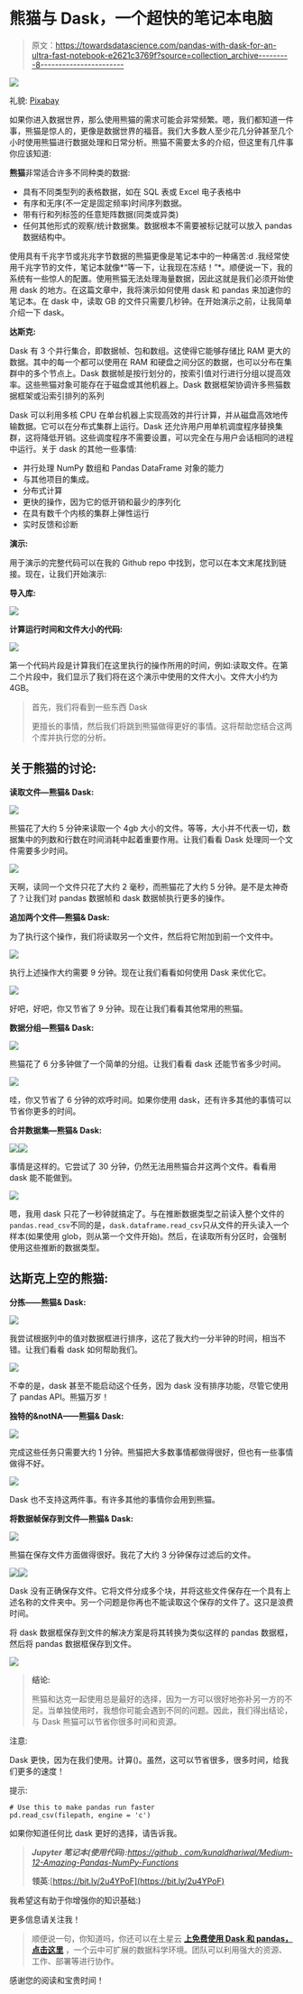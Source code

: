# 熊猫与 Dask，一个超快的笔记本电脑

> 原文：<https://towardsdatascience.com/pandas-with-dask-for-an-ultra-fast-notebook-e2621c3769f?source=collection_archive---------8----------------------->

![](img/796611a7a7dee6e41258dd5c707c9757.png)

礼貌: [Pixabay](https://pixabay.com/photos/highway-drive-driving-road-travel-1209547/)

如果你进入数据世界，那么使用熊猫的需求可能会非常频繁。嗯，我们都知道一件事，熊猫是惊人的，更像是数据世界的福音。我们大多数人至少花几分钟甚至几个小时使用熊猫进行数据处理和日常分析。熊猫不需要太多的介绍，但这里有几件事你应该知道:

**熊猫**非常适合许多不同种类的数据:

*   具有不同类型列的表格数据，如在 SQL 表或 Excel 电子表格中
*   有序和无序(不一定是固定频率)时间序列数据。
*   带有行和列标签的任意矩阵数据(同类或异类)
*   任何其他形式的观察/统计数据集。数据根本不需要被标记就可以放入 pandas 数据结构中。

使用具有千兆字节或兆兆字节数据的熊猫更像是笔记本中的一种痛苦:d .我经常使用千兆字节的文件，笔记本就像*“等一下，让我现在冻结！”*。顺便说一下，我的系统有一些惊人的配置。使用熊猫无法处理海量数据，因此这就是我们必须开始使用 dask 的地方。在这篇文章中，我将演示如何使用 dask 和 pandas 来加速你的笔记本。在 dask 中，读取 GB 的文件只需要几秒钟。在开始演示之前，让我简单介绍一下 dask。

**达斯克:**

Dask 有 3 个并行集合，即数据帧、包和数组。这使得它能够存储比 RAM 更大的数据。其中的每一个都可以使用在 RAM 和硬盘之间分区的数据，也可以分布在集群中的多个节点上。Dask 数据帧是按行划分的，按索引值对行进行分组以提高效率。这些熊猫对象可能存在于磁盘或其他机器上。Dask 数据框架协调许多熊猫数据框架或沿索引排列的系列

Dask 可以利用多核 CPU 在单台机器上实现高效的并行计算，并从磁盘高效地传输数据。它可以在分布式集群上运行。Dask 还允许用户用单机调度程序替换集群，这将降低开销。这些调度程序不需要设置，可以完全在与用户会话相同的进程中运行。关于 dask 的其他一些事情:

*   并行处理 NumPy 数组和 Pandas DataFrame 对象的能力
*   与其他项目的集成。
*   分布式计算
*   更快的操作，因为它的低开销和最少的序列化
*   在具有数千个内核的集群上弹性运行
*   实时反馈和诊断

**演示:**

用于演示的完整代码可以在我的 Github repo 中找到，您可以在本文末尾找到链接。现在，让我们开始演示:

**导入库:**

![](img/a208d18d0b94e8a339fff47ee90a697a.png)

**计算运行时间和文件大小的代码:**

![](img/5976e754580951b347d7a25eeae62b47.png)

第一个代码片段是计算我们在这里执行的操作所用的时间，例如:读取文件。在第二个片段中，我们显示了我们将在这个演示中使用的文件大小。文件大小约为 4GB。

> 首先，我们将看到一些东西 Dask
> 
> 更擅长的事情，然后我们将跳到熊猫做得更好的事情。这将帮助您结合这两个库并执行您的分析。

## 关于熊猫的讨论:

**读取文件—熊猫& Dask:**

![](img/ba72257622f09ff3ba6666479f0aa85d.png)

熊猫花了大约 5 分钟来读取一个 4gb 大小的文件。等等，大小并不代表一切，数据集中的列数和行数在时间消耗中起着重要作用。让我们看看 Dask 处理同一个文件需要多少时间。

![](img/d611668ee33fb0d9a0bb1bc536feae4f.png)

天啊，读同一个文件只花了大约 2 毫秒，而熊猫花了大约 5 分钟。是不是太神奇了？让我们对 pandas 数据帧和 dask 数据帧执行更多的操作。

**追加两个文件—熊猫& Dask:**

为了执行这个操作，我们将读取另一个文件，然后将它附加到前一个文件中。

![](img/5168fcef1f65b9c2c78c94ac8da943c9.png)

执行上述操作大约需要 9 分钟。现在让我们看看如何使用 Dask 来优化它。

![](img/12e239a401c822b0e1c51b76a0244095.png)

好吧，好吧，你又节省了 9 分钟。现在让我们看看其他常用的熊猫。

**数据分组—熊猫& Dask:**

![](img/dfd0326798c16c92b2c8cbe107c0d48e.png)

熊猫花了 6 分多钟做了一个简单的分组。让我们看看 dask 还能节省多少时间。

![](img/beba76336ec6ea42c1172fdc04626c11.png)

哇，你又节省了 6 分钟的欢呼时间。如果你使用 dask，还有许多其他的事情可以节省你更多的时间。

**合并数据集—熊猫& Dask:**

![](img/fdffe548130e2a62d6985bbbcf42805f.png)![](img/787ee3ac8abd5dbbe3a7c9320afedc26.png)

事情是这样的。它尝试了 30 分钟，仍然无法用熊猫合并这两个文件。看看用 dask 能不能做到。

![](img/2a0d86f26be8790404154ccba94ae557.png)

嗯，我用 dask 只花了一秒钟就搞定了。与在推断数据类型之前读入整个文件的`pandas.read_csv`不同的是，`dask.dataframe.read_csv`只从文件的开头读入一个样本(如果使用 glob，则从第一个文件开始)。然后，在读取所有分区时，会强制使用这些推断的数据类型。

## 达斯克上空的熊猫:

**分拣——熊猫& Dask:**

![](img/046810b0ec70603ecae61e648de95b21.png)

我尝试根据列中的值对数据框进行排序，这花了我大约一分半钟的时间，相当不错。让我们看看 dask 如何帮助我们。

![](img/7fad6f912f1049a504ca1125678eff27.png)

不幸的是，dask 甚至不能启动这个任务，因为 dask 没有排序功能，尽管它使用了 pandas API。熊猫万岁！

**独特的&notNA——熊猫& Dask:**

![](img/47c74becbf1e774300736cfd56fd75f4.png)

完成这些任务只需要大约 1 分钟。熊猫把大多数事情都做得很好，但也有一些事情做得不好。

![](img/7cddeb77f4a43cd95cf1bd6b259b9907.png)

Dask 也不支持这两件事。有许多其他的事情你会用到熊猫。

**将数据帧保存到文件—熊猫& Dask:**

![](img/3abe36b7129c97f8d14deb0909f616c9.png)

熊猫在保存文件方面做得很好。我花了大约 3 分钟保存过滤后的文件。

![](img/cc4f4d5f4a493477698f67093f408e55.png)![](img/2b856c9c4152cb2b899d2ddec2293df8.png)

Dask 没有正确保存文件。它将文件分成多个块，并将这些文件保存在一个具有上述名称的文件夹中。另一个问题是你再也不能读取这个保存的文件了。这只是浪费时间。

将 dask 数据框保存到文件的解决方案是将其转换为类似这样的 pandas 数据框，然后将 pandas 数据框保存到文件。

![](img/6d18e731e498932eb4c2cf0a81ba493b.png)

> **结论:**
> 
> 熊猫和达克一起使用总是最好的选择，因为一方可以很好地弥补另一方的不足。当单独使用时，我想你可能会遇到不同的问题。因此，我们得出结论，与 Dask 熊猫可以节省你很多时间和资源。

注意:

Dask 更快，因为在我们使用。计算()。虽然，这可以节省很多，很多时间，给我们更多的速度！

提示:

```
# Use this to make pandas run faster
pd.read_csv(filepath, engine = 'c')
```

如果你知道任何比 dask 更好的选择，请告诉我。

> ***Jupyter 笔记本(使用代码):***[*https://github . com/kunaldhariwal/Medium-12-Amazing-Pandas-NumPy-Functions*](https://github.com/kunaldhariwal/Pandas-with-Dask-For-an-Ultra-Fast-Notebook)
> 
> **领英**:[https://bit.ly/2u4YPoF](https://bit.ly/2u4YPoF)

我希望这有助于你增强你的知识基础:)

更多信息请关注我！

> 顺便说一句，你知道吗，你还可以在土星云 [**上免费使用 Dask 和 pandas，点击这里**](https://saturncloud.io/?utm_source=Kunal+Medium+&utm_medium=Pandas+with+Dask+article&utm_campaign=Pandas+with+Dask+article) ，一个云中可扩展的数据科学环境。团队可以利用强大的资源、工作、部署等进行协作。

感谢您的阅读和宝贵时间！